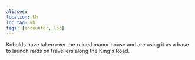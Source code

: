 ```yaml
---
aliases:
location: kh
loc_tag: kh
tags: [encounter, loc]
---
```


Kobolds have taken over the ruined manor house and are using it as a base to launch raids on travellers along the King's Road.